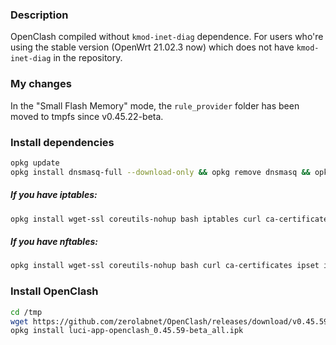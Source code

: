 ### Description

OpenClash compiled without `kmod-inet-diag` dependence. For users who're using the stable version (OpenWrt 21.02.3 now) which does not have `kmod-inet-diag` in the repository.

### My changes

In the "Small Flash Memory" mode, the `rule_provider` folder has been moved to tmpfs since v0.45.22-beta.

### Install dependencies

```bash
opkg update
opkg install dnsmasq-full --download-only && opkg remove dnsmasq && opkg install dnsmasq-full --cache . && rm *.ipk
```
##### If you have iptables:
```bash
opkg install wget-ssl coreutils-nohup bash iptables curl ca-certificates ipset ip-full iptables-mod-tproxy iptables-mod-extra libcap libcap-bin ruby ruby-yaml kmod-tun unzip luci-compat
```

##### If you have nftables:
```bash
opkg install wget-ssl coreutils-nohup bash curl ca-certificates ipset ip-full libcap libcap-bin ruby ruby-yaml kmod-tun unzip kmod-nft-tproxy luci-compat
```

### Install OpenClash

```bash
cd /tmp
wget https://github.com/zerolabnet/OpenClash/releases/download/v0.45.59-beta/luci-app-openclash_0.45.59-beta_all.ipk
opkg install luci-app-openclash_0.45.59-beta_all.ipk
```
